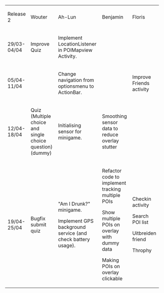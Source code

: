 
<table cellpadding="0" cellspacing="0">
    <tbody>
        <tr>
            <td>
                <p>
                    Release 2
                </p>
            </td>
            <td>
                <p>
                    Wouter
                </p>
            </td>
            <td>
                <p>
                    Ah-Lun
                </p>
            </td>
            <td>
                <p>
                    Benjamin
                </p>
            </td>
            <td>
                <p>
                    Floris
                </p>
            </td>
        </tr>
        <tr>
            <td>
                <p>
                    29/03-04/04
                </p>
            </td>
            <td>
                <p>
                    Improve Quiz
                </p>
            </td>
            <td>
                <p>
                    Implement LocationListener in POIMapview
                    Activity.
                </p>
            </td>
            <td></td>
            <td></td>
        </tr>
        <tr>
            <td>
                <p>
                    05/04-11/04
                </p>
            </td>
            <td></td>
            <td>
                <p>
                    Change navigation from optionsmenu to ActionBar.
                </p>
            </td>
            <td></td>
            <td>
                <p>
                    Improve Friends activity
                </p>
            </td>
        </tr>
        <tr>
            <td>
                <p>
                    12/04-18/04
                </p>
            </td>
            <td>
                <p>
                    Quiz (Multiple choice and single choice question)
                    (dummy)
                </p>
            </td>
            <td>
                <p>
                    Initialising sensor for minigame.
                </p>
            </td>
            <td>
                <p>
                    Smoothing sensor data to reduce overlay stutter
                </p>
            </td>
            <td>
            </td>
        </tr>
        <tr>
            <td>
                <p>
                    19/04-25/04
                </p>
            </td>
            <td>
                <p>
                    Bugfix submit quiz
                </p>
            </td>
            <td>
                <p>
                    "Am I Drunk?" minigame.
                </p>
                <p>
                    Implement GPS background service (and check battery
                    usage).
                </p>
            </td>
            <td>
                <p>
                    Refactor code to implement tracking multiple
                    POIs
                </p>
                <p>
                    Show multiple POIs on overlay with dummy data
                </p>
                <p>
                    Making POIs on overlay clickable
                </p>
            </td>
            <td>
                <p>
                    Checkin activity
                </p>
                <p>
                    Search POI list
                </p>
                <p>
                    Uitbreiden friend
                </p>
                <p>
                    Throphy
                </p>
            </td>
        </tr>
    </tbody>
</table>
